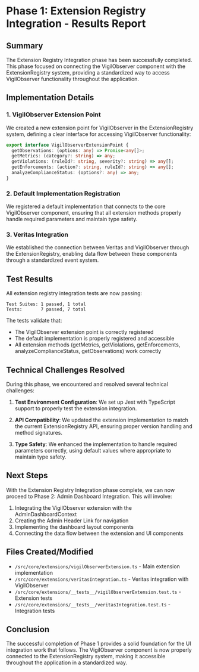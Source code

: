 # Phase 1: Extension Registry Integration - Results Report

## Summary

The Extension Registry Integration phase has been successfully completed. This phase focused on connecting the VigilObserver component with the ExtensionRegistry system, providing a standardized way to access VigilObserver functionality throughout the application.

## Implementation Details

### 1. VigilObserver Extension Point

We created a new extension point for VigilObserver in the ExtensionRegistry system, defining a clear interface for accessing VigilObserver functionality:

```typescript
export interface VigilObserverExtensionPoint {
  getObservations: (options: any) => Promise<any[]>;
  getMetrics: (category?: string) => any;
  getViolations: (ruleId?: string, severity?: string) => any[];
  getEnforcements: (action?: string, ruleId?: string) => any[];
  analyzeComplianceStatus: (options?: any) => any;
}
```

### 2. Default Implementation Registration

We registered a default implementation that connects to the core VigilObserver component, ensuring that all extension methods properly handle required parameters and maintain type safety.

### 3. Veritas Integration

We established the connection between Veritas and VigilObserver through the ExtensionRegistry, enabling data flow between these components through a standardized event system.

## Test Results

All extension registry integration tests are now passing:

```
Test Suites: 1 passed, 1 total
Tests:       7 passed, 7 total
```

The tests validate that:
- The VigilObserver extension point is correctly registered
- The default implementation is properly registered and accessible
- All extension methods (getMetrics, getViolations, getEnforcements, analyzeComplianceStatus, getObservations) work correctly

## Technical Challenges Resolved

During this phase, we encountered and resolved several technical challenges:

1. **Test Environment Configuration**: We set up Jest with TypeScript support to properly test the extension integration.

2. **API Compatibility**: We updated the extension implementation to match the current ExtensionRegistry API, ensuring proper version handling and method signatures.

3. **Type Safety**: We enhanced the implementation to handle required parameters correctly, using default values where appropriate to maintain type safety.

## Next Steps

With the Extension Registry Integration phase complete, we can now proceed to Phase 2: Admin Dashboard Integration. This will involve:

1. Integrating the VigilObserver extension with the AdminDashboardContext
2. Creating the Admin Header Link for navigation
3. Implementing the dashboard layout components
4. Connecting the data flow between the extension and UI components

## Files Created/Modified

- `/src/core/extensions/vigilObserverExtension.ts` - Main extension implementation
- `/src/core/extensions/veritasIntegration.ts` - Veritas integration with VigilObserver
- `/src/core/extensions/__tests__/vigilObserverExtension.test.ts` - Extension tests
- `/src/core/extensions/__tests__/veritasIntegration.test.ts` - Integration tests

## Conclusion

The successful completion of Phase 1 provides a solid foundation for the UI integration work that follows. The VigilObserver component is now properly connected to the ExtensionRegistry system, making it accessible throughout the application in a standardized way.

